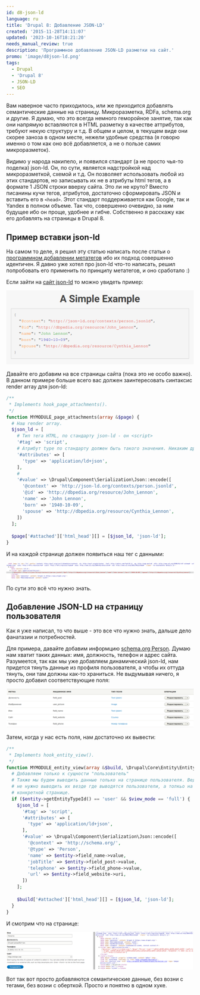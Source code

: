 ```yaml
---
id: d8-json-ld
language: ru
title: 'Drupal 8: Добавление JSON-LD'
created: '2015-11-28T14:11:07'
updated: '2023-10-16T18:21:20'
needs_manual_review: true
description: 'Программное добавление JSON-LD разметки на сайт.'
promo: 'image/d8json-ld.png'
tags:
  - Drupal
  - 'Drupal 8'
  - JSON-LD
  - SEO
---
```


Вам наверное часто приходилось, или же приходится добавлять семантические данные на страницу. Микроразметка, RDFa, schema.org и другие. Я думаю, что это всегда немного геморойное занятие, так как они напрямую вставляются в HTML разметку в качестве аттрибутов, требуют некую структуру и т.д. В общем и целом, в текущем виде они скорее заноза в одном месте, нежели удобные средства (я говорю именно о том как оно всё добавляется, а не о пользе самих микроразметок).

Видимо у народа накипело, и появился стандарт (а не просто чья-то поделка) json-ld. Он, по сути, является надстройкой над микроразметкой, схемой и т.д. Он позволяет использовать любой из этих стандартов, но записывать их не в атрибуты html тегов, а в формате 1 JSON строки вверху сайта. Это ли не круто? Вместо писанины кучи тегов, атрибутов, достаточно сформировать JSON и вставить его в `<head>`. Этот стандарт поддерживается как Google, так и Yandex в полном объеме. Так что, совершенно очевидно, за ним будущее ибо он проще, удобнее и гибче. Собственно я расскажу как его добавлять на страницы в Drupal 8.


## Пример вставки json-ld


На самом то деле, я решил эту статью написать после статьи о [программном добавлении метатегов](/blog/81) ибо их подход совершенно идентичен. Я давно уже хотел про json-ld что-то написать, решил попробовать его применить по принципу метатегов, и оно сработало :)

Если зайти на [сайт json-ld](http://json-ld.org/) то можно увидеть пример:

![Пример](image/1%20(38).png)

Давайте его добавим на все страницы сайта (пока это не особо важно). В данном примере больше всего вас должен заинтересовать синтаксис render array для json-ld:

```php
/**
 * Implements hook_page_attachments().
 */
function MYMODULE_page_attachments(array &$page) {
  # Наш render array.
  $json_ld = [
    # Тип тега HTML, по стандарту json-ld - он <script>
    '#tag' => 'script',
    # Атрибут type по стандарту должен быть такого значения. Никаким другим.
    '#attributes' => [
      'type' => 'application/ld+json',
    ],
    #
    '#value' => \Drupal\Component\Serialization\Json::encode([
      '@context' => 'http://json-ld.org/contexts/person.jsonld',
      '@id' => 'http://dbpedia.org/resource/John_Lennon',
      'name' => 'John Lennon',
      'born' => '1940-10-09',
      'spouse' => 'http://dbpedia.org/resource/Cynthia_Lennon',
    ])
  ];

  $page['#attached']['html_head'][] = [$json_ld, 'json-ld'];
}
```

И на каждой странице должен появиться наш тег с данными:

![Результат](image/2%20(32).png)

По сути это всё что нужно знать.


## Добавление JSON-LD на страницу пользователя


Как я уже написал, то что выше - это все что нужно знать, дальше дело фанатазии и потребностей.

Для примера, давайте добавим информцию [schema.org Person](http://schema.org/Person). Думаю нам хватит таких данных: имя, должность, телефон и адрес сайта. Разумеется, так как мы уже добавляем динамический json-ld, нам придется тянуть данные из профиля пользователя, а чтобы их оттуда тянуть, они там должны как-то храниться. Не выдумывая ничего, я просто добавил соответствующие поля:

![Поля в профиле](image/3%20(26).png)

Затем, когда у нас есть поля, нам достаточно их вывести:

```php
/**
 * Implements hook_entity_view().
 */
function MYMODULE_entity_view(array &$build, \Drupal\Core\Entity\EntityInterface $entity, \Drupal\Core\Entity\Display\EntityViewDisplayInterface $display, $view_mode, $langcode) {
  # Добавляем только к сущности "пользователь"
  # Также мы будем выводить данные только на странице пользователя. Ведь нам
  # не нужно выводить их везде где выводятся пользователи, а толкьо на его
  # конкретной странице.
  if ($entity->getEntityTypeId() == 'user' && $view_mode == 'full') {
    $json_ld = [
      '#tag' => 'script',
      '#attributes' => [
        'type' => 'application/ld+json',
      ],
      '#value' => \Drupal\Component\Serialization\Json::encode([
        '@context' => 'http://schema.org/',
        '@type' => 'Person',
        'name' => $entity->field_name->value,
        'jobTitle' => $entity->field_post->value,
        'telephone' => $entity->field_phone->value,
        'url' => $entity->field_website->uri,
      ])
    ];

    $build['#attached']['html_head'][] = [$json_ld, 'json-ld'];
  }
}
```

И смотрим что на странице:

![Результат в профиле](image/4%20(24).png)

Вот так вот просто добавляются семантические данные, без возни с тегами, без возни с оберткой. Просто и понятно в одном хуке.
